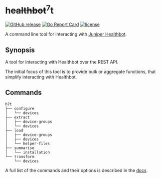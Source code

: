 # h~~ealthbot~~<sup>7</sup>t

[![GitHub release](https://img.shields.io/github/v/release/damianoneill/h7t.svg)](https://GitHub.com/damianoneill/h7t/releases/)
[![Go Report Card](https://goreportcard.com/badge/damianoneill/h7t)](http://goreportcard.com/report/damianoneill/h7t)
[![license](https://img.shields.io/github/license/damianoneill/h7t.svg)](https://github.com/damianoneill/h7t/blob/master/LICENSE)

A command line tool for interacting with [Juniper Healthbot](https://www.juniper.net/us/en/products-services/sdn/contrail/contrail-healthbot/).

## Synopsis

A tool for interacting with Healthbot over the REST API.

The initial focus of this tool is to provide bulk or aggregate functions, that simplify interacting with Healthbot.

## Commands

```console
h7t
├── configure
│   └── devices
├── extract
│   ├── device-groups
│   └── devices
├── load
│   ├── device-groups
│   ├── devices
│   └── helper-files
├── summarise
│   └── installation
└── transform
    └── devices
```

A full list of the commands and their options is described in the [docs](./docs/h7t.md).
